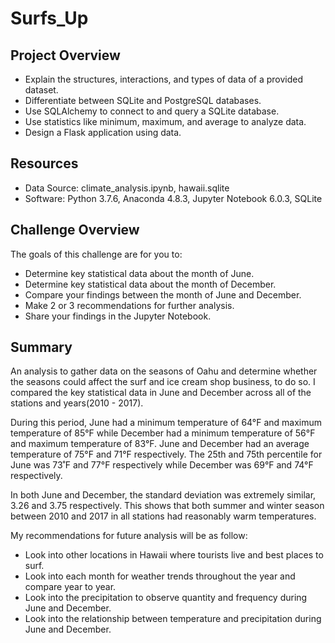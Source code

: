 # Surfs_Up

## Project Overview
  * Explain the structures, interactions, and types of data of a provided dataset.
  * Differentiate between SQLite and PostgreSQL databases.
  * Use SQLAlchemy to connect to and query a SQLite database.
  * Use statistics like minimum, maximum, and average to analyze data.
  * Design a Flask application using data.

## Resources
  * Data Source: climate_analysis.ipynb, hawaii.sqlite
  * Software: Python 3.7.6, Anaconda 4.8.3, Jupyter Notebook 6.0.3, SQLite

## Challenge Overview
The goals of this challenge are for you to:
  * Determine key statistical data about the month of June.
  * Determine key statistical data about the month of December.
  * Compare your findings between the month of June and December.
  * Make 2 or 3 recommendations for further analysis.
  * Share your findings in the Jupyter Notebook.
  
## Summary

An analysis to gather data on the seasons of Oahu and determine whether the seasons could affect the surf and ice cream shop business, to do so. I compared the key statistical data in June and December across all of the stations and years(2010 - 2017).

During this period, June had a minimum temperature of 64°F and maximum temperature of 85°F while December had a minimum temperature of 56°F and maximum temperature of 83°F. June and December had an average temperature of 75°F and 71°F respectively. The 25th and 75th percentile for June was 73˚F and 77°F respectively while December was 69°F and 74°F respectively.

In both June and December, the standard deviation was extremely similar, 3.26 and 3.75 respectively. This shows that both summer and winter season between 2010 and 2017 in all stations had reasonably warm temperatures.

My recommendations for future analysis will be as follow:

  * Look into other locations in Hawaii where tourists live and best places to surf.
  * Look into each month for weather trends throughout the year and compare year to year.
  * Look into the precipitation to observe quantity and frequency during June and December.
  * Look into the relationship between temperature and precipitation during June and December.

